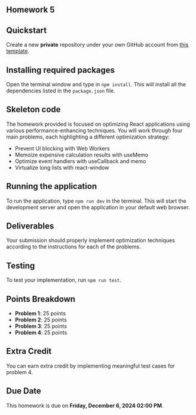 ## Homework 5

## Quickstart

Create a new **private** repository under your own GitHub account
from [this template](https://github.com/swad-cs-uic/homework5-f24).

## Installing required packages

Open the terminal window and type in `npm install`. This will install all the
dependencies listed in the `package.json` file.

## Skeleton code

The homework provided is focused on optimizing React applications using various
performance-enhancing techniques. You will work through four main problems, each
highlighting a different optimization strategy:

- Prevent UI blocking with Web Workers
- Memoize expensive calculation results with useMemo
- Optimize event handlers with useCallback and memo
- Virtualize long lists with react-window

## Running the application

To run the application, type `npm run dev` in the terminal. This will start the development server and open the application in your default web browser.

## Deliverables

Your submission should properly implement optimization techniques according to the
instructions for each of the problems.

## Testing

To test your implementation, run `npm run test`.

## Points Breakdown

- **Problem 1**: 25 points
- **Problem 2**: 25 points
- **Problem 3**: 25 points
- **Problem 4**: 25 points

## Extra Credit

You can earn extra credit by implementing meaningful test cases for problem 4.

## Due Date

This homework is due on **Friday, December 6, 2024 02:00 PM**.
